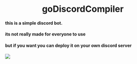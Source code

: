 
<h1 align="center"> goDiscordCompiler</h1>
<h4>this is a simple discord bot.
 </h4>
<h4>
its not really made for everyone to use
</h4>
<h4>but if you want you can deploy it on your own discord server
</h4>
<img src="https://media.discordapp.net/attachments/786757311422398465/792000267381768243/Captura_de_Pantalla_2020-12-25_a_las_6.05.59_a.m..png">
 

